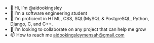 - 👋 Hi, I’m @aidookingsley
- 👀 I’m a software engineering student
- 🌱 I’m proficient in HTML, CSS, SQL(MySQL & PostgreSQL, Python, Django, C, and C++. 
- 💞️ I’m looking to collaborate on any project that can help me grow
- 📫 How to reach me aidookingsleymensah@gmail.com

<!---
aidookingsley/aidookingsley is a ✨ special ✨ repository because its `README.md` (this file) appears on your GitHub profile.
You can click the Preview link to take a look at your changes.
--->
